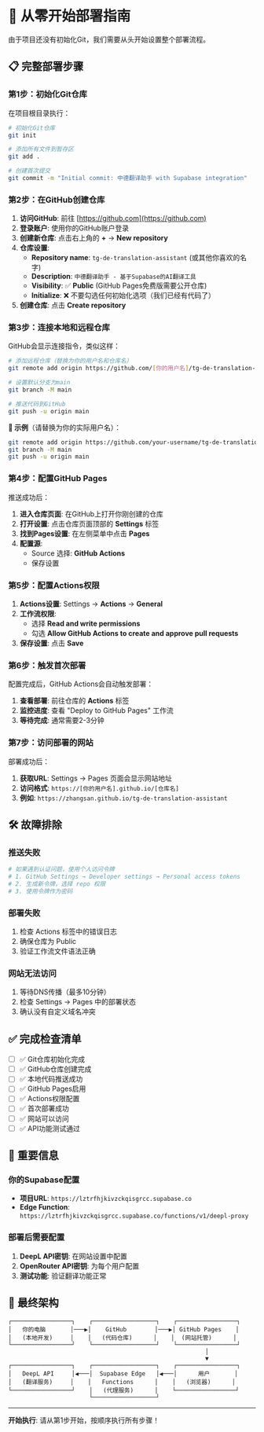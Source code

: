 # 🚀 从零开始部署指南

由于项目还没有初始化Git，我们需要从头开始设置整个部署流程。

## 📋 完整部署步骤

### 第1步：初始化Git仓库

在项目根目录执行：

```bash
# 初始化Git仓库
git init

# 添加所有文件到暂存区
git add .

# 创建首次提交
git commit -m "Initial commit: 中德翻译助手 with Supabase integration"
```

### 第2步：在GitHub创建仓库

1. **访问GitHub**: 前往 [https://github.com](https://github.com)
2. **登录账户**: 使用你的GitHub账户登录
3. **创建新仓库**: 点击右上角的 **+** → **New repository**
4. **仓库设置**:
   - **Repository name**: `tg-de-translation-assistant` (或其他你喜欢的名字)
   - **Description**: `中德翻译助手 - 基于Supabase的AI翻译工具`
   - **Visibility**: ✅ **Public** (GitHub Pages免费版需要公开仓库)
   - **Initialize**: ❌ 不要勾选任何初始化选项（我们已经有代码了）
5. **创建仓库**: 点击 **Create repository**

### 第3步：连接本地和远程仓库

GitHub会显示连接指令，类似这样：

```bash
# 添加远程仓库（替换为你的用户名和仓库名）
git remote add origin https://github.com/[你的用户名]/tg-de-translation-assistant.git

# 设置默认分支为main
git branch -M main

# 推送代码到GitHub
git push -u origin main
```

**🔄 示例**（请替换为你的实际用户名）：
```bash
git remote add origin https://github.com/your-username/tg-de-translation-assistant.git
git branch -M main
git push -u origin main
```

### 第4步：配置GitHub Pages

推送成功后：

1. **进入仓库页面**: 在GitHub上打开你刚创建的仓库
2. **打开设置**: 点击仓库页面顶部的 **Settings** 标签
3. **找到Pages设置**: 在左侧菜单中点击 **Pages**
4. **配置源**: 
   - Source 选择: **GitHub Actions**
   - 保存设置

### 第5步：配置Actions权限

1. **Actions设置**: Settings → **Actions** → **General**
2. **工作流权限**: 
   - 选择 **Read and write permissions**
   - 勾选 **Allow GitHub Actions to create and approve pull requests**
3. **保存设置**: 点击 **Save**

### 第6步：触发首次部署

配置完成后，GitHub Actions会自动触发部署：

1. **查看部署**: 前往仓库的 **Actions** 标签
2. **监控进度**: 查看 "Deploy to GitHub Pages" 工作流
3. **等待完成**: 通常需要2-3分钟

### 第7步：访问部署的网站

部署成功后：

1. **获取URL**: Settings → Pages 页面会显示网站地址
2. **访问格式**: `https://[你的用户名].github.io/[仓库名]`
3. **例如**: `https://zhangsan.github.io/tg-de-translation-assistant`

## 🛠️ 故障排除

### 推送失败
```bash
# 如果遇到认证问题，使用个人访问令牌
# 1. GitHub Settings → Developer settings → Personal access tokens
# 2. 生成新令牌，选择 repo 权限
# 3. 使用令牌作为密码
```

### 部署失败
1. 检查 Actions 标签中的错误日志
2. 确保仓库为 Public
3. 验证工作流文件语法正确

### 网站无法访问
1. 等待DNS传播（最多10分钟）
2. 检查 Settings → Pages 中的部署状态
3. 确认没有自定义域名冲突

## ✅ 完成检查清单

- [ ] ✅ Git仓库初始化完成
- [ ] ✅ GitHub仓库创建完成
- [ ] ✅ 本地代码推送成功
- [ ] ✅ GitHub Pages启用
- [ ] ✅ Actions权限配置
- [ ] ✅ 首次部署成功
- [ ] ✅ 网站可以访问
- [ ] ✅ API功能测试通过

## 🔗 重要信息

### 你的Supabase配置
- **项目URL**: `https://lztrfhjkivzckqisgrcc.supabase.co`
- **Edge Function**: `https://lztrfhjkivzckqisgrcc.supabase.co/functions/v1/deepl-proxy`

### 部署后需要配置
1. **DeepL API密钥**: 在网站设置中配置
2. **OpenRouter API密钥**: 为每个用户配置
3. **测试功能**: 验证翻译功能正常

## 🎯 最终架构

```
┌─────────────────┐    ┌──────────────────┐    ┌─────────────────┐
│   你的电脑       │───▶│    GitHub        │───▶│ GitHub Pages    │
│   (本地开发)     │    │   (代码仓库)      │    │  (网站托管)      │
└─────────────────┘    └──────────────────┘    └─────────────────┘
                                                        │
                                                        ▼
┌─────────────────┐    ┌──────────────────┐    ┌─────────────────┐
│   DeepL API     │◀───│  Supabase Edge   │◀───│      用户       │
│   (翻译服务)     │    │   Functions      │    │   (浏览器)      │
└─────────────────┘    │   (代理服务)      │    └─────────────────┘
                       └──────────────────┘
```

---

**开始执行**: 请从第1步开始，按顺序执行所有步骤！ 
